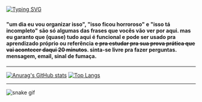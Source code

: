 [![Typing
SVG](https://readme-typing-svg.herokuapp.com?color=ba60ff&lines=tui's+biblioteca+🐸)](https://git.io/typing-svg)
###   
#### "um dia eu vou organizar isso", "isso ficou horroroso" e "isso tá incompleto" são só algumas das frases que vocês vão ver por aqui. mas eu garanto que (quase) tudo aqui é funcional e pode ser usado pra aprendizado próprio ou referência ~~e pra estudar pra sua prova prática que vai acontecer daqui 20 minutos~~. sinta-se livre pra fazer perguntas. mensagem, email, sinal de fumaça.
---

[![Anurag's GitHub stats](https://github-readme-stats.vercel.app/api?username=tuisapo&theme=dracula&count_private=true&title_color=a7dbb5&border_color=#a7dbb5)](https://github.com/tuisapo)    [![Top Langs](https://github-readme-stats.vercel.app/api/top-langs/?username=tuisapo&layout=compact&count_private=false)](https://github.com/tuisapo)

---

![snake gif](https://github.com/tuisapo/tuisapo/blob/output/github-contribution-grid-snake.svg)
